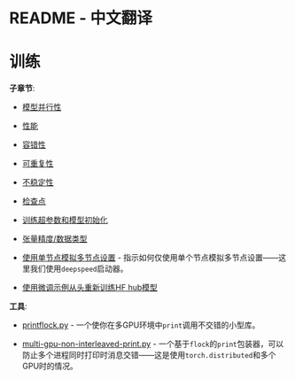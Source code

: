 # README - 中文翻译

# 训练

**子章节**:

- [模型并行性](model-parallelism)

- [性能](performance)

- [容错性](fault-tolerance)

- [可重复性](reproducibility)

- [不稳定性](instabilities)

- [检查点](checkpoints)

- [训练超参数和模型初始化](hparams.md)

- [张量精度/数据类型](dtype.md)

- [使用单节点模拟多节点设置](emulate-multi-node.md) - 指示如何仅使用单个节点模拟多节点设置——这里我们使用`deepspeed`启动器。

- [使用微调示例从头重新训练HF hub模型](re-train-hub-models.md)

**工具**:

- [printflock.py](tools/printflock.py) - 一个使你在多GPU环境中`print`调用不交错的小型库。

- [multi-gpu-non-interleaved-print.py](tools/multi-gpu-non-interleaved-print.py) - 一个基于`flock`的`print`包装器，可以防止多个进程同时打印时消息交错——这是使用`torch.distributed`和多个GPU时的情况。